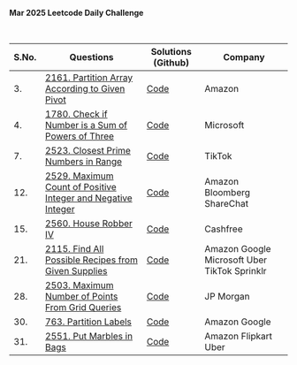 **Mar 2025 Leetcode Daily Challenge**

<br>

| **S.No.** | **Questions** | **Solutions (Github)** | **Company** |
| --- | --- | --- | --- |
| 3. | [2161. Partition Array According to Given Pivot](https://leetcode.com/problems/partition-array-according-to-given-pivot/description/?envType=daily-question&envId=2025-03-03) | [Code](03_PartitionArrayAccordingToGivenPivot.java) | Amazon |
| 4. | [1780. Check if Number is a Sum of Powers of Three](https://leetcode.com/problems/check-if-number-is-a-sum-of-powers-of-three/description/?envType=daily-question&envId=2025-03-04) | [Code](04_CheckIfNumber_is_a_SumOfPowersOfThree.java) | Microsoft |
| 7. | [2523. Closest Prime Numbers in Range](https://leetcode.com/problems/closest-prime-numbers-in-range/description/?envType=daily-question&envId=2025-03-07) | [Code](07_ClosestPrimeNumbersInRange.java) | TikTok |
| 12. | [2529. Maximum Count of Positive Integer and Negative Integer](https://leetcode.com/problems/maximum-count-of-positive-integer-and-negative-integer/description/?envType=daily-question&envId=2025-03-12) | [Code](12_MaximumCountOfPositiveIntegerAndNegativeInteger.java) | Amazon Bloomberg ShareChat |
| 15. | [2560. House Robber IV](https://leetcode.com/problems/house-robber-iv/description/?envType=daily-question&envId=2025-03-15) | [Code](15_HouseRobber_IV.java) | Cashfree |
| 21. | [2115. Find All Possible Recipes from Given Supplies](https://leetcode.com/problems/find-all-possible-recipes-from-given-supplies/description/?envType=daily-question&envId=2025-03-21) | [Code](21_FindAllPossibleRecipesfromGivenSupplies.java) | Amazon Google Microsoft Uber TikTok Sprinklr |
| 28. | [2503. Maximum Number of Points From Grid Queries](https://leetcode.com/problems/maximum-number-of-points-from-grid-queries/description/?envType=daily-question&envId=2025-03-28) | [Code](28_MaximumNumberOfPointsFromGridQueries.java) | JP Morgan |
| 30. | [763. Partition Labels](https://leetcode.com/problems/partition-labels/description/?envType=daily-question&envId=2025-03-30) | [Code](30_PartitionLabels.java) | Amazon Google |
| 31. | [2551. Put Marbles in Bags](https://leetcode.com/problems/put-marbles-in-bags/description/?envType=daily-question&envId=2025-03-31) | [Code](31_PutMarblesInBags.java) | Amazon Flipkart Uber |